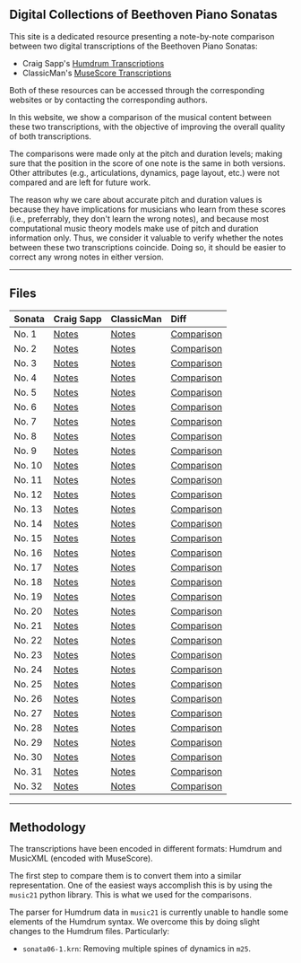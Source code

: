 ## Digital Collections of Beethoven Piano Sonatas

This site is a dedicated resource presenting a note-by-note comparison between two digital transcriptions of the Beethoven Piano Sonatas:

- Craig Sapp's [Humdrum Transcriptions](http://kern.humdrum.org/search?s=t&keyword=Beethoven)
- ClassicMan's [MuseScore Transcriptions](https://musescore.com/user/19710/sets/54311)

Both of these resources can be accessed through the corresponding websites or by contacting the corresponding authors.

In this website, we show a comparison of the musical content between these two transcriptions, with the objective of improving the overall quality of both transcriptions.

The comparisons were made only at the pitch and duration levels; making sure that the position in the score of one note is the same in both versions. Other attributes (e.g., articulations, dynamics, page layout, etc.) were not compared and are left for future work.

The reason why we care about accurate pitch and duration values is because they have implications for musicians who learn from these scores (i.e., preferrably, they don't learn the wrong notes), and because most computational music theory models make use of pitch and duration information only. Thus, we consider it valuable to verify whether the notes between these two transcriptions coincide. Doing so, it should be easier to correct any wrong notes in either version.


---

## Files


| Sonata  | Craig Sapp                   | ClassicMan                         | Diff                               |
|:--------|:-----------------------------|:-----------------------------------|:-----------------------------------|
| No. 1   | [Notes](assets/1_sapp.txt)  | [Notes](assets/1_classicman.txt)  | [Comparison](assets/1_diff.html)  |
| No. 2   | [Notes](assets/2_sapp.txt)  | [Notes](assets/2_classicman.txt)  | [Comparison](assets/2_diff.html)  |
| No. 3   | [Notes](assets/3_sapp.txt)  | [Notes](assets/3_classicman.txt)  | [Comparison](assets/3_diff.html)  |
| No. 4   | [Notes](assets/4_sapp.txt)  | [Notes](assets/4_classicman.txt)  | [Comparison](assets/4_diff.html)  |
| No. 5   | [Notes](assets/5_sapp.txt)  | [Notes](assets/5_classicman.txt)  | [Comparison](assets/5_diff.html)  |
| No. 6   | [Notes](assets/6_sapp.txt)  | [Notes](assets/6_classicman.txt)  | [Comparison](assets/6_diff.html)  |
| No. 7   | [Notes](assets/7_sapp.txt)  | [Notes](assets/7_classicman.txt)  | [Comparison](assets/7_diff.html)  |
| No. 8   | [Notes](assets/8_sapp.txt)  | [Notes](assets/8_classicman.txt)  | [Comparison](assets/8_diff.html)  |
| No. 9   | [Notes](assets/9_sapp.txt)  | [Notes](assets/9_classicman.txt)  | [Comparison](assets/9_diff.html)  |
| No. 10  | [Notes](assets/10_sapp.txt) | [Notes](assets/10_classicman.txt) | [Comparison](assets/10_diff.html) |
| No. 11  | [Notes](assets/11_sapp.txt) | [Notes](assets/11_classicman.txt) | [Comparison](assets/11_diff.html) |
| No. 12  | [Notes](assets/12_sapp.txt) | [Notes](assets/12_classicman.txt) | [Comparison](assets/12_diff.html) |
| No. 13  | [Notes](assets/13_sapp.txt) | [Notes](assets/13_classicman.txt) | [Comparison](assets/13_diff.html) |
| No. 14  | [Notes](assets/14_sapp.txt) | [Notes](assets/14_classicman.txt) | [Comparison](assets/14_diff.html) |
| No. 15  | [Notes](assets/15_sapp.txt) | [Notes](assets/15_classicman.txt) | [Comparison](assets/15_diff.html) |
| No. 16  | [Notes](assets/16_sapp.txt) | [Notes](assets/16_classicman.txt) | [Comparison](assets/16_diff.html) |
| No. 17  | [Notes](assets/17_sapp.txt) | [Notes](assets/17_classicman.txt) | [Comparison](assets/17_diff.html) |
| No. 18  | [Notes](assets/18_sapp.txt) | [Notes](assets/18_classicman.txt) | [Comparison](assets/18_diff.html) |
| No. 19  | [Notes](assets/19_sapp.txt) | [Notes](assets/19_classicman.txt) | [Comparison](assets/19_diff.html) |
| No. 20  | [Notes](assets/20_sapp.txt) | [Notes](assets/20_classicman.txt) | [Comparison](assets/20_diff.html) |
| No. 21  | [Notes](assets/21_sapp.txt) | [Notes](assets/21_classicman.txt) | [Comparison](assets/21_diff.html) |
| No. 22  | [Notes](assets/22_sapp.txt) | [Notes](assets/22_classicman.txt) | [Comparison](assets/22_diff.html) |
| No. 23  | [Notes](assets/23_sapp.txt) | [Notes](assets/23_classicman.txt) | [Comparison](assets/23_diff.html) |
| No. 24  | [Notes](assets/24_sapp.txt) | [Notes](assets/24_classicman.txt) | [Comparison](assets/24_diff.html) |
| No. 25  | [Notes](assets/25_sapp.txt) | [Notes](assets/25_classicman.txt) | [Comparison](assets/25_diff.html) |
| No. 26  | [Notes](assets/26_sapp.txt) | [Notes](assets/26_classicman.txt) | [Comparison](assets/26_diff.html) |
| No. 27  | [Notes](assets/27_sapp.txt) | [Notes](assets/27_classicman.txt) | [Comparison](assets/27_diff.html) |
| No. 28  | [Notes](assets/28_sapp.txt) | [Notes](assets/28_classicman.txt) | [Comparison](assets/28_diff.html) |
| No. 29  | [Notes](assets/29_sapp.txt) | [Notes](assets/29_classicman.txt) | [Comparison](assets/29_diff.html) |
| No. 30  | [Notes](assets/30_sapp.txt) | [Notes](assets/30_classicman.txt) | [Comparison](assets/30_diff.html) |
| No. 31  | [Notes](assets/31_sapp.txt) | [Notes](assets/31_classicman.txt) | [Comparison](assets/31_diff.html) |
| No. 32  | [Notes](assets/32_sapp.txt) | [Notes](assets/32_classicman.txt) | [Comparison](assets/32_diff.html) |


---
## Methodology

The transcriptions have been encoded in different formats: Humdrum and MusicXML (encoded with MuseScore).

The first step to compare them is to convert them into a similar representation. One of the easiest ways accomplish this is by using the `music21` python library. This is what we used for the comparisons.

The parser for Humdrum data in `music21` is currently unable to handle some elements of the Humdrum syntax. We overcome this by doing slight changes to the Humdrum files. Particularly:

- `sonata06-1.krn`: Removing multiple spines of dynamics in `m25`.